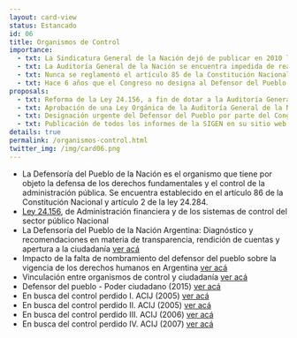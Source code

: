 ```yaml
---
layout: card-view
status: Estancado
id: 06
title: Organismos de Control
importance:
  - txt: La Sindicatura General de la Nación dejó de publicar en 2010 los informes de Control de Gobierno y retiró de su página web aquellos publicados.
  - txt: La Auditoría General de la Nación se encuentra impedida de realizar controles en tiempo real, sus informes no tienen fuerza sancionatoria y son tratados con excesiva demora por la Comisión Bicameral Mixta Revisora de Cuentas del Poder Legislativo.
  - txt: Nunca se reglamentó el artículo 85 de la Constitución Nacional sobre la AGN y no existe ley que regule su funcionamiento y asegure el principio de independencia en la conformación del Colegio de Auditores.
  - txt: Hace 6 años que el Congreso no designa al Defensor del Pueblo de la Nación.
proposals:
  - txt: Reforma de la Ley 24.156, a fin de dotar a la Auditoría General de la Nación y a la Sindicatura General de la Nación de mayor autonomía y ampliar las facultades de la AGN para poder realizar controles en tiempo real y que sus informes sean considerados oportunamente.
  - txt: Aprobación de una Ley Orgánica de la Auditoría General de la Nación, que entre otras cosas establezca que la mayoría de los miembros del Colegio de Auditores sean propuestos por la oposición. 
  - txt: Designación urgente del Defensor del Pueblo por parte del Congreso de la Nación.
  - txt: Publicación de todos los informes de la SIGEN en su sitio web.
details: true
permalink: /organismos-control.html
twitter_img: /img/card06.png
---
```


* La Defensoría del Pueblo de la Nación es el organismo que tiene por objeto la defensa de los derechos fundamentales y el control de la administración pública. Se encuentra establecido en el artículo 86 de la Constitución Nacional y artículo 2 de la ley 24.284. 
* [Ley 24.156](http://www.infoleg.gov.ar/infolegInternet/anexos/0-4999/554/texact.htm), de Administración financiera y de los sistemas de control del sector público Nacional 
* La Defensoría del Pueblo de la Nación Argentina: Diagnóstico y recomendaciones en materia de transparencia, rendición de cuentas y apertura a la ciudadanía [ver acá](http://iniciativatpa.org/2012/wp-content/uploads/2014/09/Informe-DP-Argentina-FINAL.pdf)
* Impacto de la falta de nombramiento del defensor del pueblo sobre la vigencia de los derechos humanos en Argentina [ver acá](http://poderciudadano.org/wp-content/uploads/2014/10/Impacto-de-la-falta-de-nombramiento-del-DP.pdf)
* Vinculación entre organismos de control y ciudadanía [ver acá](http://acij.org.ar/blog/2013/12/18/articulo-sobre-vinculacion-entre-organismos-de-control-y-ciudadania-con-u4-anti-corruption-resource-centre/)
* Defensor del pueblo - Poder ciudadano (2015) [ver acá](http://poderciudadano.org/ongs-presentan-una-accion-judicial-para-que-el-congreso-de-la-nacion-designe-al-defensora-del-pueblo/)
* En busca del control perdido I. ACIJ (2005) [ver acá](http://acij.org.ar/blog/2005/12/01/en-busca-del-control-perdido-i/)
* En busca del control perdido II. ACIJ (2005) [ver acá](http://acij.org.ar/blog/2005/12/01/en-busca-del-control-perdido-ii/)
* En busca del control perdido III. ACIJ (2006) [ver acá](http://acij.org.ar/blog/2006/12/01/en-busca-del-control-perdido-iii/)
* En busca del control perdido IV. ACIJ (2007) [ver acá](http://acij.org.ar/blog/2007/12/01/en-busca-del-control-perdido-iv/)

